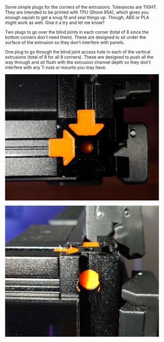 Some simple plugs for the corners of the extrusions.  Tolerances are TIGHT.  They are intended to be printed with TPU (Shore 95A), which gives you enough squish to get a snug fit and seal things up.  Though, ABS or PLA might work as well.  Give it a try and let me know?

Two plugs to go over the blind joints in each corner (total of 8 since the bottom corners don't need them).  These are designed to sit under the surface of the extrusion so they don't interfere with panels.

One plug to go through the blind joint access hole in each of the vertical extrusions (total of 8 for all 8 corners).  These are designed to push all the way through and sit flush with the extrusion channel depth so they don't interfere with any T-nuts or mounts you may have. 

![Top View](https://github.com/oogoom/Voron-Mods/blob/main/Extrusion-Plugs/images/DSC_32302.jpg)

![Side View](https://github.com/oogoom/Voron-Mods/blob/main/Extrusion-Plugs/images/DSC_32312.jpg)
